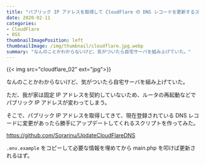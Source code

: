 ```yaml
---
title: "パブリック IP アドレスを取得して CloudFlare の DNS レコードを更新するスクリプトを作った"
date: 2020-02-11
categories:
- CloudFlare
- OSS
thumbnailImagePosition: left
thumbnailImage: /img/thumbnail/cloudflare.jpg.webp
summary: "なんのことかわからないけど、気がついたら自宅サーバを組み上げていた。"
---
```


{{< img src="cloudflare_02" ext="jpg">}}

なんのことかわからないけど、気がついたら自宅サーバを組み上げていた。

ただ、我が家は固定 IP アドレスを契約していないため、ルータの再起動などでパブリック IP アドレスが変わってしまう。

そこで、パブリック IP アドレスを取得してきて、現在登録されている DNS レコードに変更があったら勝手にアップデートしてくれるスクリプトを作ってみた。

https://github.com/Sorarinu/UpdateCloudFlareDNS

`.env.example` をコピーして必要な情報を埋めてから main.php を叩けば更新されるはず。